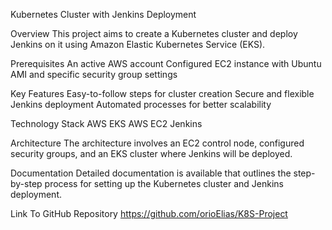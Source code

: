 Kubernetes Cluster with Jenkins Deployment

Overview
This project aims to create a Kubernetes cluster and deploy Jenkins on it using Amazon Elastic Kubernetes Service (EKS).

Prerequisites
An active AWS account
Configured EC2 instance with Ubuntu AMI and specific security group settings

Key Features
Easy-to-follow steps for cluster creation
Secure and flexible Jenkins deployment
Automated processes for better scalability

Technology Stack
AWS EKS
AWS EC2
Jenkins

Architecture
The architecture involves an EC2 control node, configured security groups, and an EKS cluster where Jenkins will be deployed.

Documentation
Detailed documentation is available that outlines the step-by-step process for setting up the Kubernetes cluster and Jenkins deployment.

Link To GitHub Repository
https://github.com/orioElias/K8S-Project